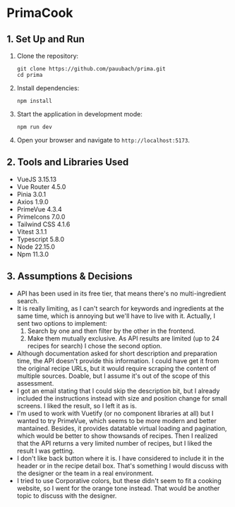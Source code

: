 # PrimaCook

## 1. Set Up and Run

1. Clone the repository:
    ```
    git clone https://github.com/pauubach/prima.git
    cd prima
    ```
2. Install dependencies:
    ```
    npm install
    ```
3. Start the application in development mode:
    ```
    npm run dev
    ```
4. Open your browser and navigate to `http://localhost:5173`.

## 2. Tools and Libraries Used

- VueJS 3.15.13
- Vue Router 4.5.0
- Pinia 3.0.1
- Axios 1.9.0
- PrimeVue 4.3.4
- PrimeIcons 7.0.0
- Tailwind CSS 4.1.6
- Vitest 3.1.1
- Typescript 5.8.0
- Node 22.15.0
- Npm 11.3.0

## 3. Assumptions & Decisions

- API has been used in its free tier, that means there's no multi-ingredient search.
- It is really limiting, as I can't search for keywords and ingredients at the same time, which is annoying but we'll have to live with it. Actually, I sent two options to implement: 
    1. Search by one and then filter by the other in the frontend.
    2. Make them mutually exclusive.
    As API results are limited (up to 24 recipes for search) I chose the second option.
- Although documentation asked for short description and preparation time, the API doesn't provide this information. I could have get it from the original recipe URLs, but it would require scraping the content of multiple sources. Doable, but I assume it's out of the scope of this assessment.
- I got an email stating that I could skip the description bit, but I already included the instructions instead with size and position change for small screens. I liked the result, so I left it as is.
- I'm used to work with Vuetify (or no component libraries at all) but I wanted to try PrimeVue, which seems to be more modern and better mantained. Besides, it provides datatable virtual loading and pagination, which would be better to show thowsands of recipes. Then I realized that the API returns a very limited number of recipes, but I liked the result I was getting.
- I don't like back button where it is. I have considered to include it in the header or in the recipe detail box. That's something I would discuss with the designer or the team in a real environment.
- I tried to use Corporative colors, but these didn't seem to fit a cooking website, so I went for the orange tone instead. That would be another topic to discuss with the designer.